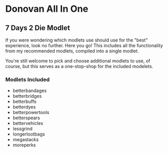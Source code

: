 # Donovan All In One

## 7 Days 2 Die Modlet

If you were wondering which modlets use should use for the "best" experience, look no further. Here you go!
This includes all the functionality from my recommended modlets, compiled into a single modlet.

You're still welcome to pick and choose additional modlets to use, of course, but this serves as a one-stop-shop for the included modelets.

### Modlets Included

- betterbandages
- betterbridges
- betterbuffs
- betterdyes
- betterpowertools
- betterspears
- bettervehicles
- lessgrind
- longerlootbags
- megastacks
- moreperks
